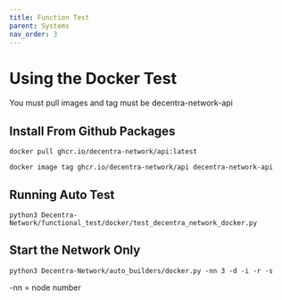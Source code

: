 ```yaml
---
title: Function Test
parent: Systems
nav_order: 3
---
```


# Using the Docker Test
You must pull images and tag must be decentra-network-api

## Install From Github Packages
`docker pull ghcr.io/decentra-network/api:latest`

`docker image tag ghcr.io/decentra-network/api decentra-network-api`

## Running Auto Test

`python3 Decentra-Network/functional_test/docker/test_decentra_network_docker.py`

## Start the Network Only
`python3 Decentra-Network/auto_builders/docker.py -nn 3 -d -i -r -s`

-nn = node number
